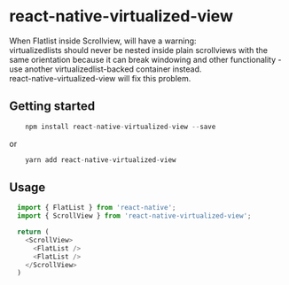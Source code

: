 # react-native-virtualized-view
When Flatlist inside Scrollview, will have a warning:
<br>
virtualizedlists should never be nested inside plain scrollviews with the same orientation because it can break windowing and other functionality - use another virtualizedlist-backed container instead.
<br>
react-native-virtualized-view will fix this problem.
## Getting started
```js
    npm install react-native-virtualized-view --save
```
or
```js
    yarn add react-native-virtualized-view
```

## Usage
```javascript
  import { FlatList } from 'react-native';
  import { ScrollView } from 'react-native-virtualized-view';

  return (
    <ScrollView>
      <FlatList />
      <FlatList />
    </ScrollView>
  ) 
```
